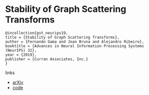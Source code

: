 # Stability of Graph Scattering Transforms

```
@incollection{gst_neurips19,
title = {Stability of Graph Scattering Transforms},
author = {Fernando Gama and Joan Bruna and Alejandro Ribeiro},
booktitle = {Advances in Neural Information Processing Systems (NeurIPS) 32},
year = {2019},
publisher = {Curran Associates, Inc.}
}
```

links
- [arXiv](https://arxiv.org/abs/1906.04784)
- [code](https://github.com/alelab-upenn/graph-scattering-transforms)
